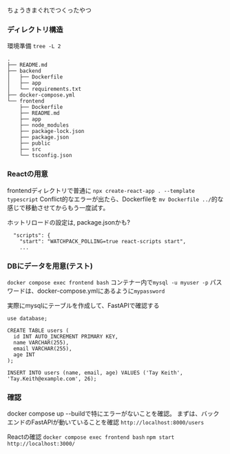 
ちょうきまぐれでつくったやつ

### ディレクトリ構造

環境準備 `tree -L 2`
```
.
├── README.md
├── backend
│   ├── Dockerfile
│   ├── app
│   └── requirements.txt
├── docker-compose.yml
└── frontend
    ├── Dockerfile
    ├── README.md
    ├── app
    ├── node_modules
    ├── package-lock.json
    ├── package.json
    ├── public
    ├── src
    └── tsconfig.json
```


### Reactの用意

frontendディレクトリで普通に
`npx create-react-app . --template typescript`
Conflict的なエラーが出たら、Dockerfileを `mv Dockerfile ../`的な感じで移動させてからもう一度試す。

ホットリロードの設定は, package.jsonかも?
```
  "scripts": {
    "start": "WATCHPACK_POLLING=true react-scripts start",
    ...
```

### DBにデータを用意(テスト)
`docker compose exec frontend bash`
コンテナー内で`mysql -u myuser -p`
パスワードは、docker-compose.ymlにあるように`mypassword`

実際にmysqlにテーブルを作成して、FastAPIで確認する
```
use database;

CREATE TABLE users (
  id INT AUTO_INCREMENT PRIMARY KEY,
  name VARCHAR(255),
  email VARCHAR(255),
  age INT
);

INSERT INTO users (name, email, age) VALUES ('Tay Keith', 'Tay.Keith@example.com', 26);
```

### 確認
docker compose up --buildで特にエラーがないことを確認。
まずは、バックエンドのFastAPIが動いていることを確認
`http://localhost:8000/users`

Reactの確認
`docker compose exec frontend bash`
`npm start`
`http://localhost:3000/`


